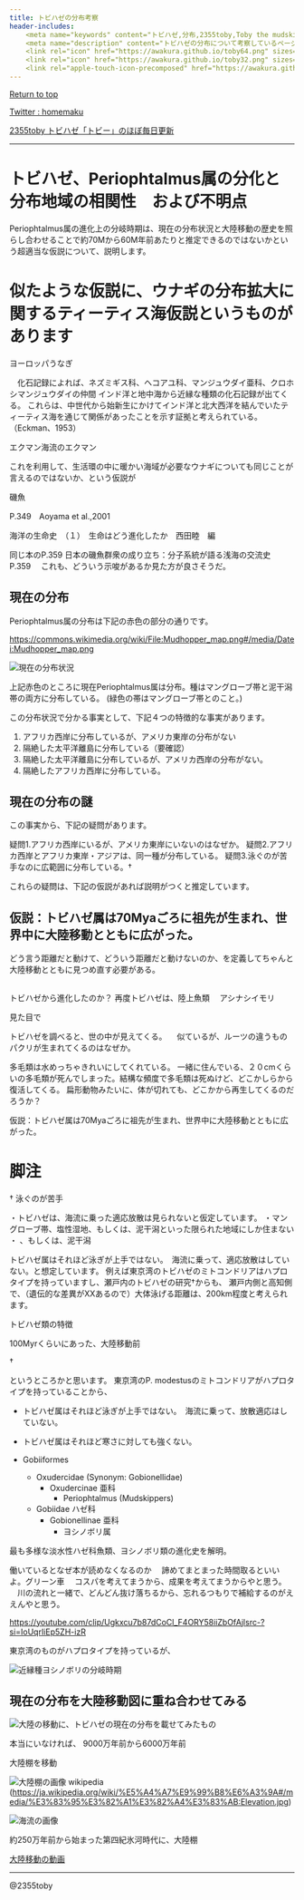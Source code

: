 ```yaml
---
title: トビハゼの分布考察
header-includes:
	<meta name="keywords" content="トビハゼ,分布,2355toby,Toby the mudskipper,P Modestus" />
	<meta name="description" content="トビハゼの分布について考察しているページです。" />
	<link rel="icon" href="https://awakura.github.io/toby64.png" sizes="64x64" type="image/png" /> 
	<link rel="icon" href="https://awakura.github.io/toby32.png" sizes="32x32" type="image/png" />  
	<link rel="apple-touch-icon-precomposed" href="https://awakura.github.io/toby150.png" />
---
```


[Return to top](https://awakura.github.io/)

[Twitter : homemaku](https://x.com/homemaku)

[2355toby トビハゼ「トビー」のほぼ毎日更新](https://www.youtube.com/channel/UCFq06QurrYT58m7wzqy1MZQ)


___

# トビハゼ、Periophtalmus属の分化と分布地域の相関性　および不明点

Periophtalmus属の進化上の分岐時期は、現在の分布状況と大陸移動の歴史を照らし合わせることで約70Mから60M年前あたりと推定できるのではないかという超適当な仮説について、説明します。


# 似たような仮説に、ウナギの分布拡大に関するティーティス海仮説というものがあります

ヨーロッパうなぎ

　化石記録によれば、ネズミギス科、ヘコアユ科、マンジュウダイ亜科、クロホシマンジュウダイの仲間
インド洋と地中海から近縁な種類の化石記録が出てくる。
これらは、中世代から始新生にかけてインド洋と北大西洋を結んでいたティーティス海を通じて関係があったことを示す証拠と考えられている。
（Eckman、1953）

エクマン海流のエクマン

これを利用して、生活環の中に暖かい海域が必要なウナギについても同じことが言えるのではないか、という仮説が

磯魚

P.349　Aoyama et al.,2001　

海洋の生命史　（１）　生命はどう進化したか　西田睦　編　

同じ本のP.359
日本の磯魚群衆の成り立ち：分子系統が語る浅海の交流史　　P.359　
これも、どういう示唆があるか見た方が良さそうだ。




## 現在の分布

Periophtalmus属の分布は下記の赤色の部分の通りです。

https://commons.wikimedia.org/wiki/File:Mudhopper_map.png#/media/Datei:Mudhopper_map.png

![現在の分布状況](https://upload.wikimedia.org/wikipedia/commons/c/cc/Mudhopper_map.png)

上記赤色のところに現在Periophtalmus属は分布。種はマングローブ帯と泥干潟帯の両方に分布している。
(緑色の帯はマングローブ帯とのこと。)

この分布状況で分かる事実として、下記４つの特徴的な事実があります。

1. アフリカ西岸に分布しているが、アメリカ東岸の分布がない
2. 隔絶した太平洋離島に分布している（要確認）
3. 隔絶した太平洋離島に分布しているが、アメリカ西岸の分布がない。
4. 隔絶したアフリカ西岸に分布している。


## 現在の分布の謎

この事実から、下記の疑問があります。

疑問1.アフリカ西岸にいるが、アメリカ東岸にいないのはなぜか。
疑問2.アフリカ西岸とアフリカ東岸・アジアは、同一種が分布している。
疑問3.泳ぐのが苦手なのに広範囲に分布している。†

これらの疑問は、下記の仮説があれば説明がつくと推定しています。

## 仮説：トビハゼ属は70Myaごろに祖先が生まれ、世界中に大陸移動とともに広がった。

どう言う距離だと動けて、どういう距離だと動けないのか、を定義してちゃんと大陸移動とともに見つめ直す必要がある。


##



トビハゼから進化したのか？
再度トビハゼは、陸上魚類
　アシナシイモリ

見た目で

トビハゼを調べると、世の中が見えてくる。
　似ているが、ルーツの違うもの　パクリが生まれてくるのはなぜか。

多毛類は水めっちゃきれいにしてくれている。
一緒に住んでいる、２０cmくらいの多毛類が死んでしまった。結構な頻度で多毛類は死ぬけど、どこかしらから復活してくる。
扁形動物みたいに、体が切れても、どこかから再生してくるのだろうか？





仮説：トビハゼ属は70Myaごろに祖先が生まれ、世界中に大陸移動とともに広がった。


# 脚注

† 泳ぐのが苦手

・トビハゼは、海流に乗った適応放散は見られないと仮定しています。
・マングローブ帯、塩性湿地、もしくは、泥干潟といった限られた地域にしか住まない
・
、もしくは、泥干潟

トビハゼ属はそれほど泳ぎが上手ではない。　海流に乗って、適応放散はしていない。と想定しています。
例えば東京湾のトビハゼのミトコンドリアはハプロタイプを持っていますし、瀬戸内のトビハゼの研究†からも、
瀬戸内側と高知側で、（遺伝的な差異がXXあるので）大体泳げる距離は、200km程度と考えられます。

トビハゼ類の特徴



100Myrくらいにあった、大陸移動前




†


というところかと思います。
東京湾のP. modestusのミトコンドリアがハプロタイプを持っていることから、

- トビハゼ属はそれほど泳ぎが上手ではない。　海流に乗って、放散適応はしていない。
- トビハゼ属はそれほど寒さに対しても強くない。



- Gobiiformes
  - Oxudercidae (Synonym: Gobionellidae)
    - Oxudercinae 亜科
      - Periophtalmus (Mudskippers)
  - Gobiidae ハゼ科
    - Gobionellinae 亜科
      - ヨシノボリ属

最も多様な淡水性ハゼ科魚類、ヨシノボリ類の進化史を解明。

働いているとなぜ本が読めなくなるのか
　諦めてまとまった時間取るといいよ。グリーン車
　コスパを考えてまうから、成果を考えてまうからやと思う。
　川の流れと一緒で、どんどん抜け落ちるから、忘れるつもりで補給するのがええんやと思う。

https://youtube.com/clip/Ugkxcu7b87dCoCl_F4ORY58iiZbOfAjlsrc-?si=IoUqrIiEp5ZH-izR

東京湾のものがハプロタイプを持っているが、

![近縁種ヨシノボリの分岐時期](https://awakura.github.io/toby/img/yoshinobori.png)


## 現在の分布を大陸移動図に重ね合わせてみる

![大陸の移動に、トビハゼの現在の分布を載せてみたもの](https://awakura.github.io/toby/img/tobihaze-distribu-and-continental-mouvt.png)



本当にいなければ、
9000万年前から6000万年前

大陸棚を移動

![大陸棚の画像 wikipedia](https://www.ngdc.noaa.gov/mgg/image/2minsurface/1350/00N000E.jpg)
(https://ja.wikipedia.org/wiki/%E5%A4%A7%E9%99%B8%E6%A3%9A#/media/%E3%83%95%E3%82%A1%E3%82%A4%E3%83%AB:Elevation.jpg)

![海流の画像](https://upload.wikimedia.org/wikipedia/commons/thumb/e/ee/Corrientes-oceanicas-en.svg/1024px-Corrientes-oceanicas-en.svg.png)



約250万年前から始まった第四紀氷河時代に、大陸棚


[大陸移動の動画](https://www.youtube.com/watch?v=jjO7qgVyajw)





---

@2355toby



